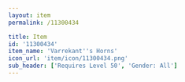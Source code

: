 ```yaml
---
layout: item
permalink: /11300434

title: Item
id: '11300434'
item_name: 'Varrekant''s Horns'
icon_url: 'item/icon/11300434.png'
sub_header: ['Requires Level 50', 'Gender: All']
---
```

